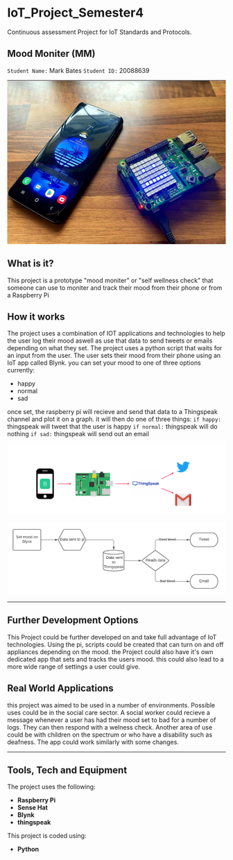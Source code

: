 # IoT_Project_Semester4
Continuous assessment Project for IoT Standards and Protocols.

## Mood Moniter (MM)
`Student Name:` Mark Bates
`Student ID:` 20088639

![](images/image2.jpeg)

## What is it?

This project is a prototype "mood moniter" or "self wellness check" that someone can use to moniter and track their mood from their phone or from a Raspberry Pi

## How it works

The project uses a combination of IOT applications and technologies to help the user log their mood aswell as use that data to send tweets or emails depending on what they set.
The project uses a python script that waits for an input from the user. The user sets their mood from their phone using an IoT app called Blynk. you can set your mood to one of
three options currently:
- happy
- normal
- sad

once set, the raspberry pi will recieve and send that data to a Thingspeak channel and plot it on a graph. it will then do one of three things:
`if happy:` thingspeak will tweet that the user is happy
`if normal:` thingspeak will do nothing
`if sad:` thingspeak will send out an email

![](images/image1.jpeg)

![](images/image3.jpeg)

---

## Further Development Options

This Project could be further developed on and take full advantage of IoT technologies. Using the pi, scripts could be created that can turn on and off appliances depending
on the mood. the Project could also have it's own dedicated app that sets and tracks the users mood. this could also lead to a more wide range of settings a user could give.

## Real World Applications

this project was aimed to be used in a number of environments. Possible uses could be in the social care sector. A social worker could recieve a message whenever a user has had their mood set to bad for a number of logs. They can then respond with a welness check.
Another area of use could be with children on the spectrum or who have a disability such as deafness. The app could work similarly with some changes.

---

## Tools, Tech and Equipment
The project uses the following:
- **Raspberry Pi**
- **Sense Hat**
- **Blynk**
- **thingspeak**

This project is coded using:
- **Python**
